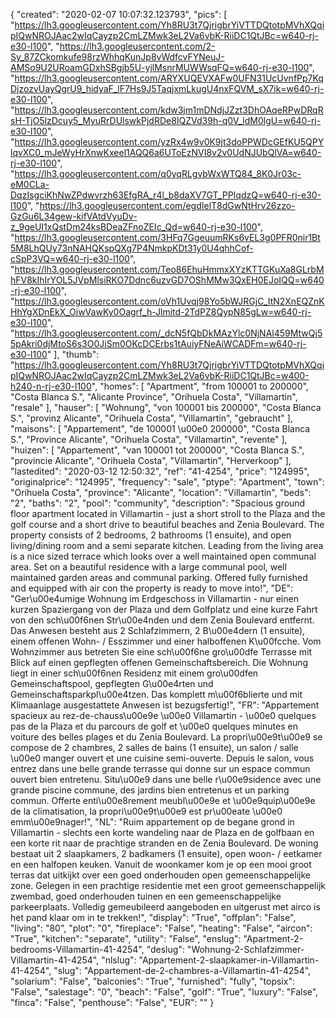 {
"created": "2020-02-07 10:07:32.123793",
"pics": [
"https://lh3.googleusercontent.com/Yh8RU3t7QjrigbrYiVTTDQtotpMVhXQqipIQwNROJAac2wIqCayzp2CmLZMwk3eL2Va6vbK-RiiDC1QtJBc=w640-rj-e30-l100",
"https://lh3.googleusercontent.com/2-Sy_87ZCkomkufe98rzWhhqKunJp8vWdfcvFYNeuJ-AMSo9U2URoamGDxhSBgjb5U-yjlMsnrMUWWsqFQ=w640-rj-e30-l100",
"https://lh3.googleusercontent.com/ARYXUQEVXAFw0UFN31UcUvnfPp7KqDjzozvUayQgrU9_hidyaF_lF7Hs9J5TaqjxmLkugU4nxFQVM_sX7ik=w640-rj-e30-l100",
"https://lh3.googleusercontent.com/kdw3jm1mDNdjJZzt3DhOAqeRPwDRqRsH-TjO5lzDcuy5_MyuRrDUlswkPjdRDe8IQZVd39h-q0V_ldM0lgU=w640-rj-e30-l100",
"https://lh3.googleusercontent.com/yzRx4w9v0K9jt3doPPWDcGEfKU5QPYlqvXC0_mJeWyHrXnwKxeel1AQQ6a6UToEzNVI8v2v0UdNJUbQlVA=w640-rj-e30-l100",
"https://lh3.googleusercontent.com/q0yqRLgvbWxWTQ84_8K0Jr03c-eM0CLa-DqzIsgciKhNwZPdwvrzh63EfgRA_r4l_b8daXV7GT_PPIqdzQ=w640-rj-e30-l100",
"https://lh3.googleusercontent.com/egdIelT8dGwNtHrv26zzo-GzGu6L34gew-kifVAtdVyuDv-z_9geUI1xQstDm24ksBDeaZFnoZEIc_Qd=w640-rj-e30-l100",
"https://lh3.googleusercontent.com/3HFq7GgeuumRKs6vEL3g0PFR0nir1Bt5M8LhQUy73nNAHQKspQXg7P4NmkpKDt31y0U4qhhCof-cSpP3VQ=w640-rj-e30-l100",
"https://lh3.googleusercontent.com/Teo86EhuHmmxXYzKTTGKuXa8GLrbMhFV8kIhIrYOL5JVpMlsiRKO7Ddnc6uzvGD7OShMMw3QxEH0EJoIQQ=w640-rj-e30-l100",
"https://lh3.googleusercontent.com/oVh1Uvqj98Yo5bWJRGjC_ItN2XnEQZnKHhYgXDnEkX_OiwVawKy0Oagrf_h-Jlmitd-2TdPZ8QypN85gLw=w640-rj-e30-l100",
"https://lh3.googleusercontent.com/_dcN5fQbDkMAzYlc0NjNAl459MtwQj55pAkri0djMtoS6s3O0JiSm0OKcDCErbs1tAuiyFNeAiWCADFm=w640-rj-e30-l100"
],
"thumb": "https://lh3.googleusercontent.com/Yh8RU3t7QjrigbrYiVTTDQtotpMVhXQqipIQwNROJAac2wIqCayzp2CmLZMwk3eL2Va6vbK-RiiDC1QtJBc=w400-h240-n-rj-e30-l100",
"homes": [
"Apartment",
"from 100001 to 200000",
"Costa Blanca S.",
"Alicante Province",
"Orihuela Costa",
"Villamartin",
"resale"
],
"hauser": [
"Wohnung",
"von 100001 bis 200000",
"Costa Blanca S.",
"provinz Alicante",
"Orihuela Costa",
"Villamartin",
"gebraucht"
],
"maisons": [
"Appartement",
"de 100001 \u00e0 200000",
"Costa Blanca S.",
"Province Alicante",
"Orihuela Costa",
"Villamartin",
"revente"
],
"huizen": [
"Appartement",
"van 100001 tot 200000",
"Costa Blanca S.",
"provincie Alicante",
"Orihuela Costa",
"Villamartin",
"Herverkoop"
],
"lastedited": "2020-03-12 12:50:32",
"ref": "41-4254",
"price": "124995",
"originalprice": "124995",
"frequency": "sale",
"ptype": "Apartment",
"town": "Orihuela Costa",
"province": "Alicante",
"location": "Villamartin",
"beds": "2",
"baths": "2",
"pool": "community",
"description": "Spacious ground floor apartment located in Villamartin - just a short stroll to the Plaza and the golf course and a short drive to beautiful beaches and Zenia Boulevard. The property consists of 2 bedrooms, 2 bathrooms (1 ensuite), and open living/dining room and a semi separate kitchen. Leading from the living area is a nice sized terrace which looks over a well maintained open communal area. Set on a beautiful residence with a large communal pool, well maintained garden areas and communal parking. Offered fully furnished and equipped with air con the property is ready to move into!",
"DE": "Ger\u00e4umige Wohnung im Erdgeschoss in Villamartin - nur einen kurzen Spaziergang von der Plaza und dem Golfplatz und eine kurze Fahrt von den sch\u00f6nen Str\u00e4nden und dem Zenia Boulevard entfernt. Das Anwesen besteht aus 2 Schlafzimmern, 2 B\u00e4dern (1 ensuite), einem offenen Wohn- / Esszimmer und einer halboffenen K\u00fcche. Vom Wohnzimmer aus betreten Sie eine sch\u00f6ne gro\u00dfe Terrasse mit Blick auf einen gepflegten offenen Gemeinschaftsbereich. Die Wohnung liegt in einer sch\u00f6nen Residenz mit einem gro\u00dfen Gemeinschaftspool, gepflegten G\u00e4rten und Gemeinschaftsparkpl\u00e4tzen. Das komplett m\u00f6blierte und mit Klimaanlage ausgestattete Anwesen ist bezugsfertig!",
"FR": "Appartement spacieux au rez-de-chauss\u00e9e \u00e0 Villamartin - \u00e0 quelques pas de la Plaza et du parcours de golf et \u00e0 quelques minutes en voiture des belles plages et du Zenia Boulevard. La propri\u00e9t\u00e9 se compose de 2 chambres, 2 salles de bains (1 ensuite), un salon / salle \u00e0 manger ouvert et une cuisine semi-ouverte. Depuis le salon, vous entrez dans une belle grande terrasse qui donne sur un espace commun ouvert bien entretenu. Situ\u00e9 dans une belle r\u00e9sidence avec une grande piscine commune, des jardins bien entretenus et un parking commun. Offerte enti\u00e8rement meubl\u00e9e et \u00e9quip\u00e9e de la climatisation, la propri\u00e9t\u00e9 est pr\u00eate \u00e0 emm\u00e9nager!",
"NL": "Ruim appartement op de begane grond in Villamartin - slechts een korte wandeling naar de Plaza en de golfbaan en een korte rit naar de prachtige stranden en de Zenia Boulevard. De woning bestaat uit 2 slaapkamers, 2 badkamers (1 ensuite), open woon- / eetkamer en een halfopen keuken. Vanuit de woonkamer kom je op een mooi groot terras dat uitkijkt over een goed onderhouden open gemeenschappelijke zone. Gelegen in een prachtige residentie met een groot gemeenschappelijk zwembad, goed onderhouden tuinen en een gemeenschappelijke parkeerplaats. Volledig gemeubileerd aangeboden en uitgerust met airco is het pand klaar om in te trekken!",
"display": "True",
"offplan": "False",
"living": "80",
"plot": "0",
"fireplace": "False",
"heating": "False",
"aircon": "True",
"kitchen": "separate",
"utility": "False",
"enslug": "Apartment-2-bedrooms-Villamartin-41-4254",
"deslug": "Wohnung-2-Schlafzimmer-Villamartin-41-4254",
"nlslug": "Appartement-2-slaapkamer-in-Villamartin-41-4254",
"slug": "Appartement-de-2-chambres-a-Villamartin-41-4254",
"solarium": "False",
"balconies": "True",
"furnished": "fully",
"topsix": "False",
"salestage": "0",
"beach": "False",
"golf": "True",
"luxury": "False",
"finca": "False",
"penthouse": "False",
"EUR": ""
}